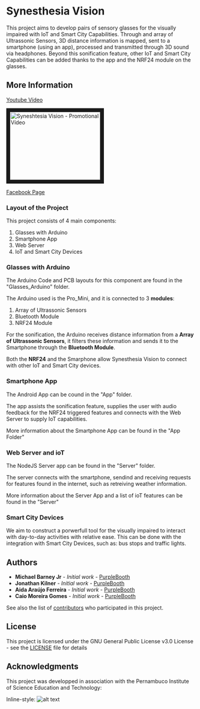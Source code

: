 # Synesthesia Vision

This project aims to develop pairs of sensory glasses for the visually impaired with IoT and Smart City Capabilities. Through and array of Ultrassonic Sensors, 3D distance information is mapped, sent to a smartphone (using an app), processed and transmitted through 3D sound via headphones. Beyond this sonification feature, other IoT and Smart City Capabilities can be added thanks to the app and the NRF24 module on the glasses.

## More Information
[Youtube Vídeo](https://www.youtube.com/watch?v=zJbMHiAeXqk)

<a href="http://www.youtube.com/watch?feature=player_embedded&v=zJbMHiAeXqk
" target="_blank"><img src="http://img.youtube.com/vi/zJbMHiAeXqk/0.jpg" 
alt="Syneshtesia Vision - Promotional Vídeo" width="240" height="180" border="10" /></a>

[Facebook Page](https://www.facebook.com/synesthesiavision/?fref=ts)

### Layout of the Project
This project consists of 4 main components:
1. Glasses with Arduino
2. Smartphone App
3. Web Server
4. IoT and Smart City Devices

### Glasses with Arduino
The Arduino Code and PCB layouts for this component are found in the "Glasses_Arduino" folder.

The Arduino used is the Pro_Mini, and it is connected to 3 __modules__:
1. Array of Ultrassonic Sensors
2. Bluetooth Module
3. NRF24 Module

For the sonification, the Arduino receives distance information from a __Array of Ultrassonic Sensors__, it filters these information and sends it to the Smartphone through the __Bluetooth Module__.

Both the __NRF24__ and the Smarphone allow Synesthesia Vision to connect with other IoT and Smart City devices.

### Smartphone App
The Android App can be cound in the "App" folder.

The app assists the sonification feature, supplies the user with audio feedback for the NRF24 triggered features and connects with the Web Server to supply IoT capabilities.

More information about the Smartphone App can be found in the "App Folder"

### Web Server and ioT
The NodeJS Server app can be found in the "Server" folder.

The server connects with the smartphone, sendind and receiving requests for features found in the internet, such as retreiving weather information.

More information about the Server App and a list of ioT features can be found in the "Server"

### Smart City Devices
We aim to construct a porwerfull tool for the visually impaired to interact with day-to-day activities with relative ease. This can be done with the integration with Smart City Devices, such as: bus stops and traffic lights. 

## Authors

* **Michael Barney Jr** - *Initial work* - [PurpleBooth](https://github.com/PurpleBooth)
* **Jonathan Kilner** - *Initial work* - [PurpleBooth](https://github.com/PurpleBooth)
* **Aida Araújo Ferreira** - *Initial work* - [PurpleBooth](https://github.com/PurpleBooth)
* **Caio Moreira Gomes** - *Initial work* - [PurpleBooth](https://github.com/PurpleBooth)

See also the list of [contributors](https://github.com/aidaferreira/synesthesiavision/contributors) who participated in this project.

## License

This project is licensed under the GNU General Public License v3.0 License - see the [LICENSE](LICENSE) file for details

## Acknowledgments

This project was developped in association with the Pernambuco Institute of Science Education and Technology:

Inline-style: 
![alt text](http://www.infoescola.com/wp-content/uploads/2015/12/Ifpe.png "IFPE")

